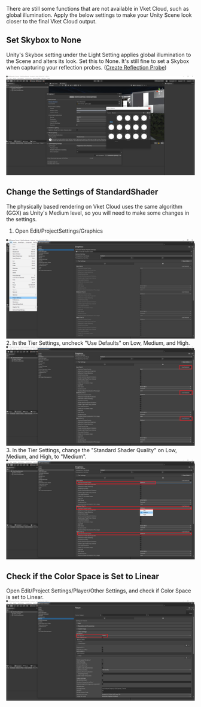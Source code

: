 There are still some functions that are not available in Vket Cloud, such as global illumination.
Apply the below settings to make your Unity Scene look closer to the final Vket Cloud output.

## Set Skybox to None
Unity's Skybox setting under the Light Setting applies global illumination to the Scene and alters its look. Set this to None.
It's still fine to set a Skybox when capturing your reflection probes. ([Create Reflection Probe](./he_ReflectionProbe.md))

<img src="he_image/スクリーンショット 2022-05-13 135911.png">

## Change the Settings of StandardShader

The physically based rendering on Vket Cloud uses the same algorithm (GGX) as Unity's Medium level, so you will need to make some changes in the settings.

1. Open Edit/ProjectSettings/Graphics
<img src="he_image/スクリーンショット 2022-05-13 141258.png">
2. In the Tier Settings, uncheck "Use Defaults" on Low, Medium, and High. 
<img src="he_image/スクリーンショット 2022-05-13 141452.png">
3. In the Tier Settings, change the "Standard Shader Quality" on Low, Medium, and High, to "Medium".
<img src="he_image/スクリーンショット 2022-05-13 141630.png">

## Check if the Color Space is Set to Linear
Open Edit/Project Settings/Player/Other Settings, and check if Color Space is set to Linear.
<img src="he_image/スクリーンショット 2022-05-13 143143.png">